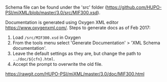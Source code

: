 Schema file can be found under the 'src' folder (https://github.com/HUPO-PSI/miXML/blob/master/3.0/src/MIF300.xsd). 

Documentation is generated using Oxygen XML editor https://www.oxygenxml.com/. Steps to generate docs as of Feb 2017: 

1. Load `/src/MIF300.xsd` in Oxygen
2. From the tools menu select 'Generate Documentation' > 'XML Schema documentation'.
3. Leave the default settings as they are, but change the path to `../doc/${cfn}.html`.
4. Accept the prompt to overwrite the old file. 

https://rawgit.com/HUPO-PSI/miXML/master/3.0/doc/MIF300.html
